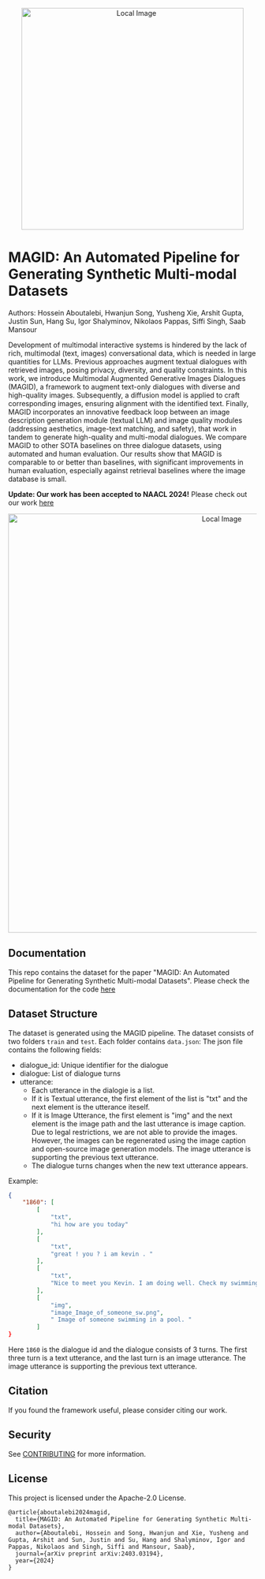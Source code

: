 <p align="center">
<img src="../images/logo.png" alt="Local Image" width="450">
</p>

# MAGID: An Automated Pipeline for Generating Synthetic Multi-modal Datasets

Authors: Hossein Aboutalebi, Hwanjun Song, Yusheng Xie, Arshit Gupta, Justin Sun, Hang Su, Igor Shalyminov, Nikolaos Pappas, Siffi Singh, Saab Mansour

Development of multimodal interactive systems is hindered by the lack of rich, multimodal (text, images) conversational data, which is needed in large quantities for LLMs. Previous approaches augment textual dialogues with retrieved images, posing privacy, diversity, and quality constraints. In this work, we introduce Multimodal Augmented Generative Images Dialogues (MAGID), a framework to augment text-only dialogues with diverse and high-quality images. Subsequently, a diffusion model is applied to craft corresponding images, ensuring alignment with the identified text. Finally, MAGID incorporates an innovative feedback loop between an image description generation module (textual LLM) and image quality modules (addressing aesthetics, image-text matching, and safety), that work in tandem to generate high-quality and multi-modal dialogues. We compare MAGID to other SOTA baselines on three dialogue datasets, using automated and human evaluation. Our results show that MAGID is comparable to or better than baselines, with significant improvements in human evaluation, especially against retrieval baselines where the image database is small.

**Update: Our work has been accepted to NAACL 2024!**
Please check out our work [here](https://arxiv.org/abs/2403.03194)

<p align="center">
<img src="../images/magi.png" alt="Local Image" width="850">
</p>

## Documentation

This repo contains the dataset for the paper "MAGID: An Automated Pipeline for Generating Synthetic Multi-modal Datasets". Please check the documentation for the code [here](../README.md)

## Dataset Structure

The dataset is generated using the MAGID pipeline.
The dataset consists of two folders `train` and `test`. Each folder contains `data.json`:
The json file contains the following fields:
- dialogue_id: Unique identifier for the dialogue
- dialogue: List of dialogue turns
- utterance: 
    - Each utterance in the dialogie is a list. 
    - If it is Textual utterance, the first element of the list is "txt" and the next element is the utterance iteself. 
    - If it is Image Utterance, the first element is "img" and the next element is the image path and the last utterance is image caption. Due to legal restrictions, we are not able to provide the images. However, the images can be regenerated using the image caption and open-source image generation models. The image utterance is supporting the previous text utterance.
    - The dialogue turns changes when the new text utterance appears.

Example: 

```json
{
    "1860": [
        [
            "txt",
            "hi how are you today"
        ],
        [
            "txt",
            "great ! you ? i am kevin . "
        ],
        [
            "txt",
            "Nice to meet you Kevin. I am doing well. Check my swimming picture. It is so cool"
        ],
        [
            "img",
            "image_Image_of_someone_sw.png",
            " Image of someone swimming in a pool. "
        ]
}
```

Here `1860` is the dialogue id and the dialogue consists of 3 turns. The first three turn is a text utterance, and the last turn is an image utterance. The image utterance is supporting the previous text utterance.

## Citation

If you found the framework useful, please consider citing our work.

## Security
See [CONTRIBUTING](https://github.com/amazon-science/MAGID/blob/main/CONTRIBUTING.md#security-issue-notifications) for more information.


## License
This project is licensed under the Apache-2.0 License.


```{bibtex}
@article{aboutalebi2024magid,
  title={MAGID: An Automated Pipeline for Generating Synthetic Multi-modal Datasets},
  author={Aboutalebi, Hossein and Song, Hwanjun and Xie, Yusheng and Gupta, Arshit and Sun, Justin and Su, Hang and Shalyminov, Igor and Pappas, Nikolaos and Singh, Siffi and Mansour, Saab},
  journal={arXiv preprint arXiv:2403.03194},
  year={2024}
}
```
